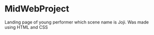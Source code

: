 # MidWebProject
Landing page of young performer which scene name is Joji. Was made using HTML and CSS
